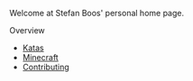 Welcome at Stefan Boos' personal home page.

Overview

* [Katas](katas.html)
* [Minecraft](minecraft.html)
* [Contributing](contributing.html)
